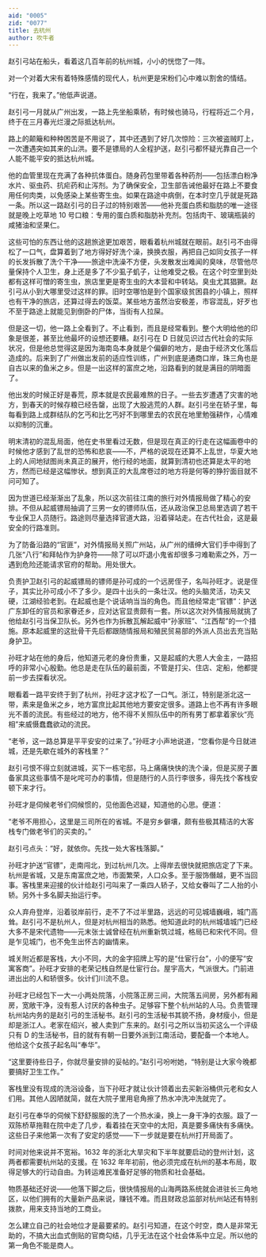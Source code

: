```yaml
---
aid: "0005"
zid: "0077"
title: 去杭州
author: 吹牛者
---
```


赵引弓站在船头，看着这几百年前的杭州城，小小的恍惚了一阵。

对一个对着大宋有着特殊感情的现代人，杭州更是宋粉们心中难以割舍的情结。

“行在，我来了。”他低声说道。

赵引弓一月就从广州出发，一路上先坐船乘轿，有时候也骑马，行程将近二个月，终于在三月春光烂漫之际抵达杭州。

路上的颠簸和种种困苦是不用说了，其中还遇到了好几次惊险：三次被盗贼盯上，一次遭遇突如其来的山洪。要不是镖局的人全程护送，赵引弓都怀疑光靠自己一个人能不能平安的抵达杭州城。

他的血管里现在充满了各种抗体蛋白。随身药包里带着各种药剂——包括漂白粉净水片、驱虫药、抗疟药和止泻剂。为了确保安全，卫生部告诫他最好在路上不要食用任何肉类，以免感染上某些寄生虫。如果在路途中病倒，在本时空几乎就是死路一条。所以这一路赵引弓的日子过的特别艰苦——他补充蛋白质和脂肪的唯一途径就是晚上吃草地 10 号口粮：专用的蛋白质和脂肪补充剂。包括肉干、玻璃瓶装的咸猪油和坚果仁。

这些可怕的东西让他的这趟旅途更加艰苦，眼看着杭州城就在眼前。赵引弓不由得松了一口气，盘算着到了地方得好好洗个澡，换换衣服，再把自己如同女孩子一样的长发拆散了洗个干净——旅途中洗澡不方便，头发散发出难闻的臭味，尽管他尽量保持个人卫生，身上还是多了不少虱子虮子，让他难受之极。在这个时空里到处都有这样可憎的寄生虫，旅店里更是寄生虫的大本营和中转站。臭虫尤其猖獗。赵引弓从小到大哪里受过这样的罪。旧时空哪怕是到个国家级贫困县的小镇上，照样也有干净的旅店，还算过得去的饭菜。某些地方虽然治安极差，市容混乱，好歹也不至于路途上就能见到倒卧的尸体，当街有人拉屎。

但是这一切，他一路上全看到了。不止看到，而且是经常看到。整个大明给他的印象是很差，甚至比他最坏的设想还要糟。赵引弓在 D 日就见识过古代社会的实际状况，但是他总觉得这是因为海南岛本身就是个偏僻的地方，是由于经济文化落后造成的。后来到了广州做出发前的适应性训练，广州到底是通商口岸，珠三角也是自古以来的鱼米之乡。但是一出这样的富庶之地，沿路看到的就是满目的阴暗面了。

他出发的时候正好是春荒，原本就是农民最难熬的日子。一些去岁遭遇了灾害的地方，到春天的时候存粮已经告罄，出现了大股逃荒的人群。赵引弓坐在轿子里，每每看到路上成群结队的乞丐和比乞丐好不到哪里去的农民在地里勉强耕作，心情难以抑制的沉重。

明末清初的混乱局面，他在史书里看过无数，但是现在真正的行走在这幅画卷中的时候他才感到了乱世的恐怖和悲哀——不，严格的说现在还算不上乱世，华夏大地上的人间地狱图尚未真正的展开，他行经的地面，就算到清初也还算是太平的地方，然而已经是这幅惨状。想到真正的大乱席卷过的地方将是何等的狰狞面目就不问可知了。

因为世道已经渐渐出了乱象，所以这次前往江南的旅行对外情报局做了精心的安排。不但从起威镖局抽调了三男一女的镖师队伍，还从政治保卫总局里选调了若干专业保卫人员随行。路途则尽量选择官道大路，沿着驿站走。在古代社会，这是最安全的行路准则。

为了防备沿路的“官匪”，对外情报局关照广州站，从广州的缙绅大官们手中得到了几张“八行”和拜帖作为护身符——除了可以吓退小鬼省却很多刁难勒索之外，万一遇到危险还能请求官府的帮助。用处很大。

负责护卫赵引弓的起威镖局的镖师是孙可成的一个远房侄子，名叫孙旺才。说是侄子，其实比孙可成小不了多少。是四十出头的一条壮汉。他的头脑灵活，功夫又硬，江湖经验老到。在起威也是个说话响当当的角色。而且他经常走“官镖”：护送广东卸任的官员和家眷还乡，应对达官显贵颇有一套。所以这次对外情报局就挑了他给赵引弓当保卫队长。另外也作为拆散瓦解起威中“孙家班”、“江西帮”的一个措施。原本起威里的这批骨干先后都跟随情报局和殖民贸易部的外派人员出去充当贴身护卫。

孙旺才站在他的身后，他知道元老的身份贵重，又是起威的大恩人大金主，一路招呼的非常小心殷勤。他总是走在队伍的最前面，不管是打尖、住店、定船，他都提前一步去探看状况。

眼看着一路平安终于到了杭州，孙旺才这才松了一口气。浙江，特别是浙北这一带，素来是鱼米之乡，地方富庶比起其他地方要安定很多。道路上也不再有许多眼光不善的流民。有些经过的地方，他不得不关照队伍中的所有男丁都拿着家伙“亮相”来威慑蠢蠢欲动的流民。

“老爷，这一路总算是平平安安的过来了。”孙旺才小声地说道，“您看你是今日就进城，还是先歇在城外的客栈里？”

赵引弓恨不得立刻就进城，买下一栋宅邸，马上痛痛快快的洗个澡，但是买房子置备家具这些事情不是叱咤可办的事情，但是随行的人员行李很多，得先找个客栈安顿下来才行。

孙旺才是伺候老爷们伺候惯的，见他面色迟疑，知道他的心思。便道：

“老爷不用担心，这里是三司所在的省城。不是穷乡僻壤，颇有些极其精洁的大客栈专门做老爷们的买卖的。”

赵引弓点头：“好，就依你。先找一处大客栈落脚。”

孙旺才护送“官镖”，走南闯北，到过杭州几次。上得岸去很快就把旅店定了下来。杭州是省城，又是东南富庶之地，市面繁荣，人口众多。至于服饰僭越，更不当回事。客栈里来迎接的伙计给赵引弓叫来了一乘四人轿子，又给女眷叫了二人抬的小轿。另外十多名脚夫抬运行李。

众人弃舟登岸，沿着驳岸前行，走不了不过半里路，远远的可见城墙巍峨，城门高耸。赵引弓不是杭州人，但是对杭州相当的熟悉。他知道此时的杭州城墙城门已经大多不是宋代遗物——元末张士诚曾经在杭州重新筑过城，格局已和宋代不同。但是乍见城门，也不免生出怀古的幽情来。

城关附近都是客栈，大小不同，大的金字招牌上写的是“仕宦行台”，小的便写“安寓客商”。孙旺才安排的老荣记栈自然是仕宦行台。屋宇高大，气派很大。门前进进出出的人和轿很多。伙计们川流不息。

孙旺才已经包下一大一小两处院落，小院落正房三间，大院落五间房，另外都有厢房，宽敞干净，没有惹人讨厌的各种虫子。足够容下整个杭州站的人马。负责管理杭州站内务的是赵引弓的生活秘书。赵引弓的生活秘书其貌不扬，身材瘦小，但是却是浙江人。老家在绍兴，被人卖到广东来的。赵引弓之所以当初买这么一个评级只有 D 的生活秘书，目的就有有朝一日要外派到江南活动，要配备一个本地人。他给这个女孩子起名叫“奉华”。

“这里要待些日子，你就尽量安排的妥帖的。”赵引弓吩咐她，“特别是让大家今晚都要搞好卫生工作。”

客栈里没有现成的洗浴设备，当下孙旺才就让伙计领着出去买新浴桶供元老和女人们用。其他人因陋就简，就在大院子里用皂角擦了热水冲洗冲洗就完了。

赵引弓在奉华的伺候下舒舒服服的洗了一个热水澡，换上一身干净的衣服。趿了一双陈桥草拖鞋在院中走了几步，看着挂在天空中的太阳，真是要多痛快有多痛快。这些日子来他第一次有了安定的感觉——下一步就是要在杭州打开局面了。

时间对他来说并不宽裕。1632 年的浙北大旱灾和下半年就要启动的登州计划，这两者都需要杭州站的支援。在 1632 年年初前，他必须完成在杭州的基本布局，取得足够大的行动自由。为转运难民准备好足够的物质和社会基础。

物质基础还好说——他落下脚之后，很快情报局的山海两路系统就会进驻长三角地区，以他们拥有的大量新产品来说，赚钱不难。而且财政总监部对杭州站还有特别拨款，用来支持当地的工商业。

怎么建立自己的社会地位才是最要紧的。赵引弓知道，在这个时空，商人是非常无助的，不搞大出血式倒贴的官商勾结，几乎无法在这个社会体系中立足。所以他的第一角色不能是商人。
